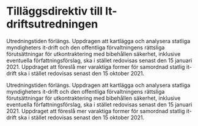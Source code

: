 # Tilläggsdirektiv till It-driftsutredningen

Utredningstiden förlängs. Uppdragen att kartlägga och analysera statliga myndigheters it-drift och den offentliga förvaltningens rättsliga förutsättningar för utkontraktering med bibehållen säkerhet, inklusive eventuella författningsförslag, ska i stället redovisas senast den 15 januari 2021. Uppdraget att föreslå mer varaktiga former för samordnad statlig it-drift ska i stället redovisas senast den 15 oktober 2021.

Utredningstiden förlängs. Uppdragen att kartlägga och analysera statliga myndigheters it-drift och den offentliga förvaltningens rättsliga förutsättningar för utkontraktering med bibehållen säkerhet, inklusive eventuella författningsförslag, ska i stället redovisas senast den 15 januari 2021. Uppdraget att föreslå mer varaktiga former för samordnad statlig it-drift ska i stället redovisas senast den 15 oktober 2021.
